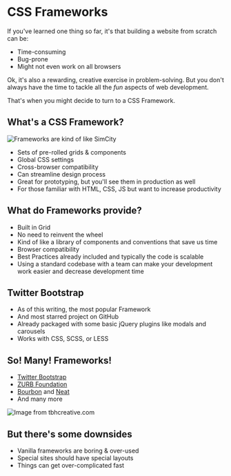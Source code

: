 # CSS Frameworks

If you've learned one thing so far, it's that building a website from scratch can be:

* Time-consuming
* Bug-prone
* Might not even work on all browsers

Ok, it's also a rewarding, creative exercise in problem-solving. But you don't always have the time to tackle all the _fun_ aspects of web development.

That's when you might decide to turn to a CSS Framework.

## What's a CSS Framework?

![Frameworks are kind of like SimCity](http://i.giphy.com/j0waQzelyMR0I.gif)

* Sets of pre-rolled grids & components
* Global CSS settings
* Cross-browser compatibility
* Can streamline design process
* Great for prototyping, but you'll see them in production as well
* For those familiar with HTML, CSS, JS but want to increase productivity

## What do Frameworks provide?

* Built in Grid
* No need to reinvent the wheel
* Kind of like a library of components and conventions that save us time
* Browser compatibility
* Best Practices already included and typically the code is scalable
* Using a standard codebase with a team can make your development work easier and decrease development time


## Twitter Bootstrap

* As of this writing, the most popular Framework
* And most starred project on GitHub
* Already packaged with some basic jQuery plugins like modals and carousels
* Works with CSS, SCSS, or LESS

## So! Many! Frameworks!

* [Twitter Bootstrap](http://getbootstrap.com/)
* [ZURB Foundation](http://foundation.zurb.com/)
* [Bourbon](http://bourbon.io/) and [Neat](http://neat.bourbon.io/)
* And many more

![Image from tbhcreative.com](http://4.bp.blogspot.com/-zfvOAMTnPCM/UgAjCphzy0I/AAAAAAAAAI4/-cc7I7aPskk/s1600/Frameworks.jpg)

## But there's some downsides

* Vanilla frameworks are boring & over-used
* Special sites should have special layouts
* Things can get over-complicated fast
